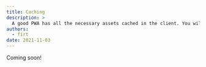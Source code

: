 ```yaml
---
title: Caching
description: >
  A good PWA has all the necessary assets cached in the client. You will learn how to leverage the Cache Storage API for storing these assets
authors:
  - firt
date: 2021-11-03
---
```


Coming soon!
